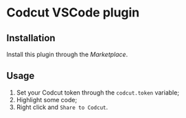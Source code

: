 # Codcut VSCode plugin

## Installation
Install this plugin through the *Marketplace*.

## Usage
1) Set your Codcut token through the `codcut.token` variable;
2) Highlight some code;
3) Right click and `Share to Codcut`.
